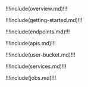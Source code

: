 !!!include(overview.md)!!!

!!!include(getting-started.md)!!!

!!!include(endpoints.md)!!!

!!!include(apis.md)!!!

!!!include(user-bucket.md)!!!

!!!include(services.md)!!!

!!!include(jobs.md)!!!

